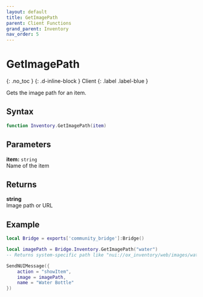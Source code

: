 ```yaml
---
layout: default
title: GetImagePath
parent: Client Functions
grand_parent: Inventory
nav_order: 5
---
```


# GetImagePath
{: .no_toc }
{: .d-inline-block }
Client
{: .label .label-blue }

Gets the image path for an item.

## Syntax

```lua
function Inventory.GetImagePath(item)
```

## Parameters

**item:** `string`  
Name of the item

## Returns

**string**  
Image path or URL

## Example

```lua
local Bridge = exports['community_bridge']:Bridge()

local imagePath = Bridge.Inventory.GetImagePath("water")
-- Returns system-specific path like "nui://ox_inventory/web/images/water.png"

SendNUIMessage({
    action = "showItem",
    image = imagePath,
    name = "Water Bottle"
})
```
